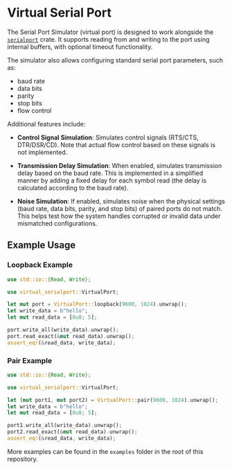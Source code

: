 # Virtual Serial Port

The Serial Port Simulator (virtual port) is designed to work alongside the
[`serialport`](https://crates.io/crates/serialport) crate. It supports
reading from and writing to the port using internal buffers, with optional
timeout functionality.

The simulator also allows configuring standard serial port parameters, such as:

- baud rate
- data bits
- parity
- stop bits
- flow control

Additional features include:

- **Control Signal Simulation**: Simulates control signals (RTS/CTS,
  DTR/DSR/CD). Note that actual flow control based on these signals is not
  implemented.

- **Transmission Delay Simulation**: When enabled, simulates transmission delay
  based on the baud rate. This is implemented in a simplified manner by adding
  a fixed delay for each symbol read (the delay is calculated according to the
  baud rate).

- **Noise Simulation**: If enabled, simulates noise when the physical settings
  (baud rate, data bits, parity, and stop bits) of paired ports do not match.
  This helps test how the system handles corrupted or invalid data under
  mismatched configurations.

## Example Usage

### Loopback Example

```rust
use std::io::{Read, Write};

use virtual_serialport::VirtualPort;

let mut port = VirtualPort::loopback(9600, 1024).unwrap();
let write_data = b"hello";
let mut read_data = [0u8; 5];

port.write_all(write_data).unwrap();
port.read_exact(&mut read_data).unwrap();
assert_eq!(&read_data, write_data);
```

### Pair Example
```rust
use std::io::{Read, Write};

use virtual_serialport::VirtualPort;

let (mut port1, mut port2) = VirtualPort::pair(9600, 1024).unwrap();
let write_data = b"hello";
let mut read_data = [0u8; 5];

port1.write_all(write_data).unwrap();
port2.read_exact(&mut read_data).unwrap();
assert_eq!(&read_data, write_data);
```

More examples can be found in the `examples` folder in the root of this
repository.
